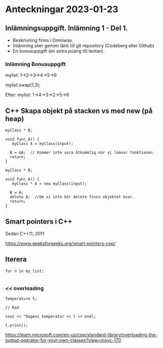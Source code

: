 # Anteckningar 2023-01-23

## Inlämningsuppgift. Inlämning 1 - Del 1.
 
 - Beskrivning finns i Omniway.
 - Inlämning sker genom länk till git repository (Codeberg eller Github)
 - En bonusuppgift (en extra poäng till tentan).

### Inlämning Bonusuppgift 

mylist: 1->2->3->4->5->6

mylist.swap(1,3);

Efter:
mylist: 1->4->3->2->5->6


## C++ Skapa objekt på stacken vs med new (på heap) 

```
myClass * B;

void func_A() {
   myClass A = myClass(input);

  B = &A;  // Kommer inte vara åtkommlig när vi lämnar funktionen.
  return; 
}
```

```
myClass * B;

void func_A() {
   myClass * A = new myClass(input);

  B = A;
  delete A;  //Om vi inte kör delete finns objektet kvar.
  return; 
}
```

## Smart pointers i C++
Sedan C++11, 2011

https://www.geeksforgeeks.org/smart-pointers-cpp/

## Iterera

```
for n in my_list:
  
```

### << overloading

```
Temperature t;

// Kod

cout << "Dagens temperatur << t << endl;

t.print();
```

https://learn.microsoft.com/en-us/cpp/standard-library/overloading-the-output-operator-for-your-own-classes?view=msvc-170


